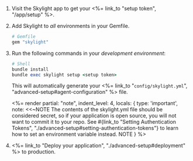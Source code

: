 1. Visit the Skylight app to get your <%= link_to "setup token", "/app/setup" %>.

1. Add Skylight to _all_ environments in your Gemfile.
    ```ruby
    # Gemfile
    gem "skylight"
    ```

1. Run the following commands in your _development environment_:
   <!-- NOTE: This isn't actually ruby but the "shell" code formatting wasn't as nice -->
    ```ruby
    # Shell
    bundle install
    bundle exec skylight setup <setup token>
    ```
    This will automatically generate your <%= link_to "`config/skylight.yml`", "advanced-setup#agent-configuration" %> file.

    <%= render partial: "note", indent_level: 4, locals: {
      type: 'important',
      note: <<~NOTE
              The contents of the skylight.yml file should be considered secret,
              so if your application is open source, you will not want to commit it
              to your repo. See #{link_to "Setting Authentication Tokens", "./advanced-setup#setting-authentication-tokens"}
              to learn how to set an environment variable instead.
            NOTE
    }
    %>

1. <%= link_to "Deploy your application", "./advanced-setup#deployment" %> to production.
